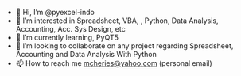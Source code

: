 - 👋 Hi, I’m @pyexcel-indo
- 👀 I’m interested in Spreadsheet, VBA, , Python, Data Analysis, Accounting, Acc. Sys Design, etc
- 🌱 I’m currently learning, PyQT5 
- 💞️ I’m looking to collaborate on any project regarding Spreadsheet, Accounting and Data Analysis With Python
- 📫 How to reach me mcheries@yahoo.com (personal email)

<!---
pyexcel-indo/pyexcel-indo is a ✨ special ✨ repository because its `README.md` (this file) appears on your GitHub profile.
You can click the Preview link to take a look at your changes.
--->
